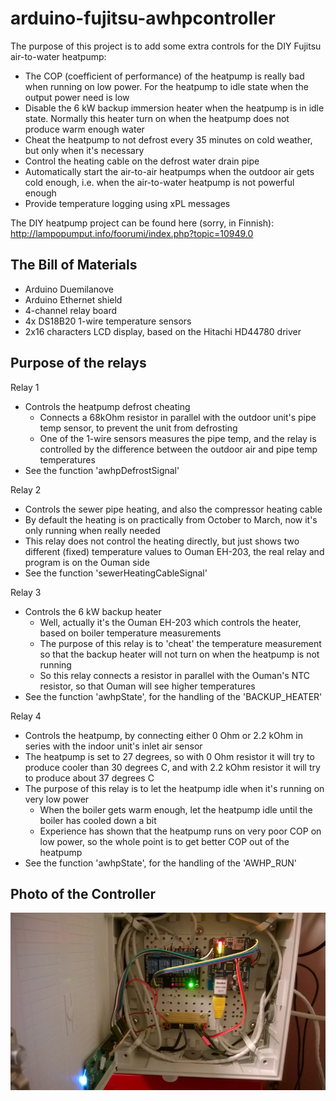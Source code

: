 arduino-fujitsu-awhpcontroller
==============================

The purpose of this project is to add some extra controls for the DIY Fujitsu air-to-water heatpump:
* The COP (coefficient of performance) of the heatpump is really bad when running on low power. For the heatpump to idle state when the output power need is low
* Disable the 6 kW backup immersion heater when the heatpump is in idle state. Normally this heater turn on when the heatpump does not produce warm enough water
* Cheat the heatpump to not defrost every 35 minutes on cold weather, but only when it's necessary
* Control the heating cable on the defrost water drain pipe
* Automatically start the air-to-air heatpumps when the outdoor air gets cold enough, i.e. when the air-to-water heatpump is not powerful enough
* Provide temperature logging using xPL messages

The DIY heatpump project can be found here (sorry, in Finnish): http://lampopumput.info/foorumi/index.php?topic=10949.0

The Bill of Materials
---------------------
* Arduino Duemilanove
* Arduino Ethernet shield
* 4-channel relay board
* 4x DS18B20 1-wire temperature sensors
* 2x16 characters LCD display, based on the Hitachi HD44780 driver

Purpose of the relays
---------------------

Relay 1
* Controls the heatpump defrost cheating
   * Connects a 68kOhm resistor in parallel with the outdoor unit's pipe temp sensor, to prevent the unit from defrosting
   * One of the 1-wire sensors measures the pipe temp, and the relay is controlled by the difference between the outdoor air and pipe temp temperatures
* See the function 'awhpDefrostSignal'

Relay 2
* Controls the sewer pipe heating, and also the compressor heating cable
* By default the heating is on practically from October to March, now it's only running when really needed
* This relay does not control the heating directly, but just shows two different (fixed) temperature values to Ouman EH-203, the real relay and program is on the Ouman side
* See the function 'sewerHeatingCableSignal'

Relay 3
* Controls the 6 kW backup heater
   * Well, actually it's the Ouman EH-203 which controls the heater, based on boiler temperature measurements
   * The purpose of this relay is to 'cheat' the temperature measurement so that the backup heater will not turn on when the heatpump is not running
   * So this relay connects a resistor in parallel with the Ouman's NTC resistor, so that Ouman will see higher temperatures
* See the function 'awhpState', for the handling of the 'BACKUP_HEATER'

Relay 4
* Controls the heatpump, by connecting either 0 Ohm or 2.2 kOhm in series with the indoor unit's inlet air sensor
* The heatpump is set to 27 degrees, so with 0 Ohm resistor it will try to produce cooler than 30 degrees C, and with 2.2 kOhm resistor it will try to produce about 37 degrees C
* The purpose of this relay is to let the heatpump idle when it's running on very low power
   * When the boiler gets warm enough, let the heatpump idle until the boiler has cooled down a bit
   * Experience has shown that the heatpump runs on very poor COP on low power, so the whole point is to get better COP out of the heatpump
* See the function 'awhpState', for the handling of the 'AWHP_RUN'

Photo of the Controller
-----------------------
![Photo](https://raw.githubusercontent.com/ToniA/arduino-fujitsu-awhpcontroller/master/controller.jpg)
